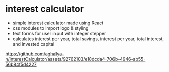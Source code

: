 # interest calculator

- simple interest calculator made using React
- css modules to import logo & styling
- text forms for user input with integer stepper
- calculates interest per year, total savings, interest per year, total interest, and invested capital


https://github.com/aghalya-n/interestCalculator/assets/92762103/e18dcda4-706b-4946-ab55-56b84f5d4227

